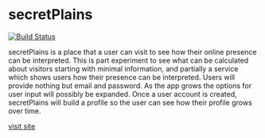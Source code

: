 secretPlains
============

[![Build Status](https://travis-ci.org/bpwalford/secretPlains.svg?branch=master)](https://travis-ci.org/bpwalford/secretPlains)

secretPlains is a place that a user can visit to see how their online presence can be interpreted. This is part experiment to see what can be calculated about visitors starting with minimal information, and partially a service which shows users how their presence can be interpreted. Users will provide nothing but email and password. As the app grows the options for user input will possibly be expanded. Once a user account is created, secretPlains will build a profile so the user can see how their profile grows over time.

[visit site](secret-plains-2512.herokuapp.com)
